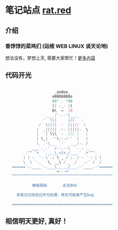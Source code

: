 # 笔记站点 [rat.red](https://rat.red)

## 介绍

### 香饽饽的菜鸡们  (运维 WEB LINUX 谈天论地)

想法没有，梦想上天, 需要大家帮忙！[更多内容](https://rat.red/notes/Linux.html)

## 代码开光

```js
   
                      _ooOoo_
                     o8888888o
                     88" . "88
                     (| -_- |)
                     O\  =  /O
                  ____/`---'\____
                .'  \\|     |//  `.
               /  \\|||  :  |||//  \
              /  _||||| -:- |||||-  \
              |   | \\\  -  /// |   |
              | \_|  ''\---/''  |   |
              \  .-\__  `-`  ___/-. /
            ___`. .'  /--.--\  `. . __
         ."" '<  `.___\_<|>_/___.'  >'"".
        | | :  `- \`.;`\ _ /`;.`/ - ` : | |
        \  \ `-.   \_ __\ /__ _/   .-` /  /
   ======`-.____`-.___\_____/___.-`____.-'======
                      `=---='
   ^^^^^^^^^^^^^^^^^^^^^^^^^^^^^^^^^^^^^^^^^^^^^
   
            佛祖保佑       永无BUG
   
     本笔记已经经过开光处理，绝无可能再产生bug
   
   =============================================
```

## 相信明天更好, 真好！
